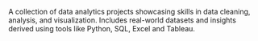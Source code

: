 A collection of data analytics projects showcasing skills in data cleaning, analysis, and visualization. Includes real-world datasets and insights derived using tools like Python, SQL, Excel and Tableau.